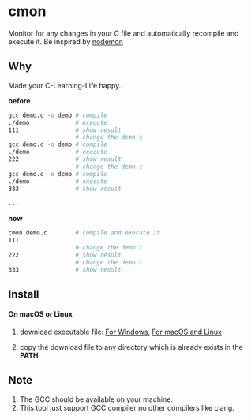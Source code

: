 # cmon

Monitor for any changes in your C file and automatically recompile and execute it. Be inspired by [nodemon](https://github.com/remy/nodemon)


## Why

Made your C-Learning-Life happy.

**before**

```sh
gcc demo.c -o demo # compile
./demo             # execute
111                # show result
                   # change the demo.c
gcc demo.c -o demo # compile
./demo             # execute
222                # show result
                   # change the demo.c
gcc demo.c -o demo # compile
./demo             # execute
333                # show result
  
...  
```

**now**

```sh
cmon demo.c        # compile and execute it
111 
                   # change the demo.c
222                # show result
                   # change the demo.c
333                # show result
```

## Install

#### On macOS or Linux

1. download executable file: [For Windows](https://github.com/tsq/cmon/releases/download/v1.0.0/cmon.exe), [For macOS and Linux](https://github.com/tsq/cmon/releases/download/v1.0.0/cmon)

2. copy the download file to any directory which is already exists in the **PATH** 

## Note

1. The GCC should be available on your machine.
2. This tool just support GCC compiler no other compilers like clang.